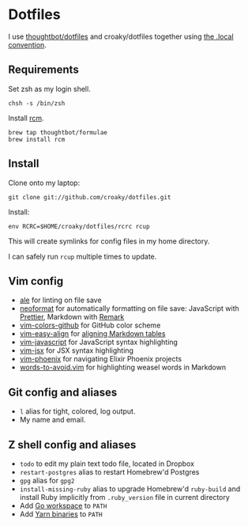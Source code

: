 # Dotfiles

I use [thoughtbot/dotfiles][thoughtbot] and croaky/dotfiles
together using [the .local convention][dot-local].

[thoughtbot]: https://github.com/thoughtbot/dotfiles
[dot-local]: https://blog.statusok.com/combine-team-and-personal-dotfiles-with-rcm

## Requirements

Set zsh as my login shell.

```
chsh -s /bin/zsh
```

Install [rcm].

[rcm]: https://github.com/thoughtbot/rcm

```
brew tap thoughtbot/formulae
brew install rcm
```

## Install

Clone onto my laptop:

```
git clone git://github.com/croaky/dotfiles.git
```

Install:

```
env RCRC=$HOME/croaky/dotfiles/rcrc rcup
```

This will create symlinks for config files in my home directory.

I can safely run `rcup` multiple times to update.

## Vim config

* [ale] for linting on file save
* [neoformat] for automatically formatting on file save:
  JavaScript with [Prettier],
  Markdown with [Remark]
* [vim-colors-github] for GitHub color scheme
* [vim-easy-align] for [aligning Markdown tables][align]
* [vim-javascript] for JavaScript syntax highlighting
* [vim-jsx] for JSX syntax highlighting
* [vim-phoenix] for navigating Elixir Phoenix projects
* [words-to-avoid.vim] for highlighting weasel words in Markdown

[align]: https://blog.statusok.com/align-markdown-tables-with-vim
[Prettier]: https://github.com/prettier/prettier
[Remark]: https://github.com/wooorm/remark
[ale]: https://github.com/w0rp/ale
[neoformat]: https://github.com/sbdchd/neoformat
[vim-colors-github]: https://github.com/acarapetis/vim-colors-github
[vim-easy-align]: https://github.com/junegunn/vim-easy-align
[vim-javascript]: https://github.com/pangloss/vim-javascript
[vim-jsx]: https://github.com/mxw/vim-jsx
[vim-phoenix]: https://github.com/avdgaag/vim-phoenix
[words-to-avoid.vim]: https://github.com/nicholaides/words-to-avoid.vim

## Git config and aliases

* `l` alias for tight, colored, log output.
* My name and email.

## Z shell config and aliases

* `todo` to edit my plain text todo file, located in Dropbox
* `restart-postgres` alias to restart Homebrew'd Postgres
* `gpg` alias for `gpg2`
* `install-missing-ruby` alias to upgrade Homebrew'd `ruby-build` and install
  Ruby implicitly from `.ruby_version` file in current directory
* Add [Go workspace][go] to `PATH`
* Add [Yarn binaries][yarn] to `PATH`

[go]: http://golang.org/doc/code.html#GOPATH
[yarn]: https://yarnpkg.com/en/docs/install
